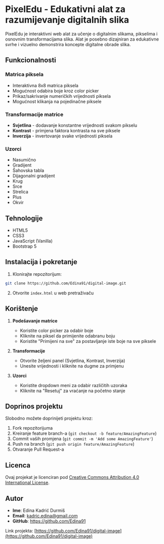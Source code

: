 # PixelEdu - Edukativni alat za razumijevanje digitalnih slika

PixelEdu je interaktivni web alat za učenje o digitalnim slikama, pikselima i osnovnim transformacijama slika. Alat je posebno dizajniran za edukativne svrhe i vizuelno demonstrira koncepte digitalne obrade slika.

## Funkcionalnosti

### Matrica piksela
- Interaktivna 8x8 matrica piksela
- Mogućnost odabira boje kroz color picker
- Prikaz/sakrivanje numeričkih vrijednosti piksela
- Mogućnost klikanja na pojedinačne piksele

### Transformacije matrice
- **Svjetlina** - dodavanje konstantne vrijednosti svakom pikselu
- **Kontrast** - primjena faktora kontrasta na sve piksele
- **Inverzija** - invertovanje svake vrijednosti piksela

### Uzorci
- Nasumično
- Gradijent
- Šahovska tabla
- Dijagonalni gradijent
- Krug
- Srce
- Strelica
- Plus
- Okvir

## Tehnologije
- HTML5
- CSS3
- JavaScript (Vanilla)
- Bootstrap 5

## Instalacija i pokretanje

1. Klonirajte repozitorijum:
```bash
git clone https://github.com/Edina91/digital-image.git
```

2. Otvorite `index.html` u web pretraživaču

## Korištenje

1. **Podešavanje matrice**
   - Koristite color picker za odabir boje
   - Kliknite na piksel da primijenite odabranu boju
   - Koristite "Primijeni na sve" za postavljanje iste boje na sve piksele

2. **Transformacije**
   - Otvorite željeni panel (Svjetlina, Kontrast, Inverzija)
   - Unesite vrijednosti i kliknite na dugme za primjenu

3. **Uzorci**
   - Koristite dropdown meni za odabir različitih uzoraka
   - Kliknite na "Resetuj" za vraćanje na početno stanje

## Doprinos projektu

Slobodno možete doprinijeti projektu kroz:
1. Fork repozitorijuma
2. Kreiranje feature branch-a (`git checkout -b feature/AmazingFeature`)
3. Commit vaših promjena (`git commit -m 'Add some AmazingFeature'`)
4. Push na branch (`git push origin feature/AmazingFeature`)
5. Otvaranje Pull Request-a

## Licenca

Ovaj projekat je licenciran pod [Creative Commons Attribution 4.0 International License](LICENSE).

## Autor

- **Ime**: Edina Kadrić Durmiš
- **Email**: kadric.edina@gmail.com
- **GitHub**: https://github.com/Edina91

Link projekta: [https://github.com/Edina91/digital-image](https://github.com/Edina91/digital-image) 
